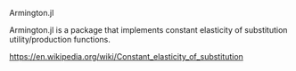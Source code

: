 Armington.jl

Armington.jl is a package that implements constant elasticity of substitution utility/production functions.

https://en.wikipedia.org/wiki/Constant_elasticity_of_substitution
